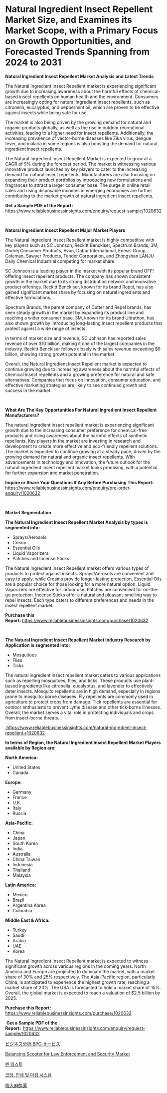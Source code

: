 <p><h1>Natural Ingredient Insect Repellent Market Size, and Examines its Market Scope, with a Primary Focus on Growth Opportunities, and Forecasted Trends Spanning from 2024 to 2031</h1></p><p><strong>Natural Ingredient Insect Repellent Market Analysis and Latest Trends</strong></p>
<p><p>The Natural Ingredient Insect Repellent market is experiencing significant growth due to increasing awareness about the harmful effects of chemical-based insect repellents on human health and the environment. Consumers are increasingly opting for natural ingredient insect repellents, such as citronella, eucalyptus, and peppermint oil, which are proven to be effective against insects while being safe for use.</p><p>The market is also being driven by the growing demand for natural and organic products globally, as well as the rise in outdoor recreational activities, leading to a higher need for insect repellents. Additionally, the increasing prevalence of vector-borne diseases like Zika virus, dengue fever, and malaria in some regions is also boosting the demand for natural ingredient insect repellents.</p><p>The Natural Ingredient Insect Repellent Market is expected to grow at a CAGR of 9% during the forecast period. The market is witnessing various innovative product launches by key players to cater to the increasing demand for natural insect repellents. Manufacturers are also focusing on expanding their product portfolios by introducing new formulations and fragrances to attract a larger consumer base. The surge in online retail sales and rising disposable incomes in emerging economies are further contributing to the market growth of natural ingredient insect repellents.</p></p>
<p><strong>Get a Sample PDF of the Report:&nbsp;</strong> <a href="https://www.reliablebusinessinsights.com/enquiry/request-sample/1020632">https://www.reliablebusinessinsights.com/enquiry/request-sample/1020632</a></p>
<p>&nbsp;</p>
<p><strong>Natural Ingredient Insect Repellent Major Market Players</strong></p>
<p><p>The Natural Ingredient Insect Repellent market is highly competitive with key players such as SC Johnson, Reckitt Benckiser, Spectrum Brands, 3M, Godrej Consumer Products, Avon, Dabur International, Enesis Group, Coleman, Sawyer Products, Tender Corporation, and Zhongshan LANJU Daily Chemical Industrial competing for market share.</p><p>SC Johnson is a leading player in the market with its popular brand OFF! offering insect repellent products. The company has shown consistent growth in the market due to its strong distribution network and innovative product offerings. Reckitt Benckiser, known for its brand Repel, has also gained significant market share by focusing on natural ingredients and effective formulations.</p><p>Spectrum Brands, the parent company of Cutter and Repel brands, has seen steady growth in the market by expanding its product line and reaching a wider consumer base. 3M, known for its brand Ultrathon, has also shown growth by introducing long-lasting insect repellent products that protect against a wide range of insects.</p><p>In terms of market size and revenue, SC Johnson has reported sales revenue of over $10 billion, making it one of the largest companies in the industry. Reckitt Benckiser follows closely with sales revenue exceeding $9 billion, showing strong growth potential in the market.</p><p>Overall, the Natural Ingredient Insect Repellent market is expected to continue growing due to increasing awareness about the harmful effects of chemical insect repellents and a growing preference for natural and safe alternatives. Companies that focus on innovation, consumer education, and effective marketing strategies are likely to see continued growth and success in the market.</p></p>
<p>&nbsp;</p>
<p><strong>What Are The Key Opportunities For Natural Ingredient Insect Repellent Manufacturers?</strong></p>
<p><p>The natural ingredient insect repellent market is experiencing significant growth due to the increasing consumer preference for chemical-free products and rising awareness about the harmful effects of synthetic repellents. Key players in the market are investing in research and development to create more effective and eco-friendly repellent solutions. The market is expected to continue growing at a steady pace, driven by the growing demand for natural and organic insect repellents. With advancements in technology and innovation, the future outlook for the natural ingredient insect repellent market looks promising, with a potential for further expansion and market penetration.</p></p>
<p><strong>Inquire or Share Your Questions If Any Before Purchasing This Report:</strong> <a href="https://www.reliablebusinessinsights.com/enquiry/pre-order-enquiry/1020632">https://www.reliablebusinessinsights.com/enquiry/pre-order-enquiry/1020632</a></p>
<p>&nbsp;</p>
<p><strong>Market Segmentation</strong></p>
<p><strong>The Natural Ingredient Insect Repellent Market Analysis by types is segmented into:</strong></p>
<p><ul><li>Sprays/Aerosols</li><li>Cream</li><li>Essential Oils</li><li>Liquid Vaporizers</li><li>Patches and Incense Sticks</li></ul></p>
<p><p>The Natural Ingredient Insect Repellent market offers various types of products to protect against insects. Sprays/Aerosols are convenient and easy to apply, while Creams provide longer-lasting protection. Essential Oils are a popular choice for those looking for a more natural option. Liquid Vaporizers are effective for indoor use. Patches are convenient for on-the-go protection. Incense Sticks offer a natural and pleasant-smelling way to repel insects. Each type caters to different preferences and needs in the insect repellent market.</p></p>
<p><strong>Purchase this Report:&nbsp;</strong><a href="https://www.reliablebusinessinsights.com/purchase/1020632">https://www.reliablebusinessinsights.com/purchase/1020632</a></p>
<p>&nbsp;</p>
<p><strong>The Natural Ingredient Insect Repellent Market Industry Research by Application is segmented into:</strong></p>
<p><ul><li>Mosquitoes</li><li>Flies</li><li>Ticks</li></ul></p>
<p><p>The natural ingredient insect repellent market caters to various applications such as repelling mosquitoes, flies, and ticks. These products use plant-based ingredients like citronella, eucalyptus, and lavender to effectively deter insects. Mosquito repellents are in high demand, especially in regions prone to mosquito-borne diseases. Fly repellents are commonly used in agriculture to protect crops from damage. Tick repellents are essential for outdoor enthusiasts to prevent Lyme disease and other tick-borne illnesses. Overall, the market serves a vital role in protecting individuals and crops from insect-borne threats.</p></p>
<p><a href="https://www.reliablebusinessinsights.com/natural-ingredient-insect-repellent-r1020632">&nbsp;https://www.reliablebusinessinsights.com/natural-ingredient-insect-repellent-r1020632</a></p>
<p><strong>In terms of Region, the Natural Ingredient Insect Repellent Market Players available by Region are:</strong></p>
<p>
    <p> <strong> North America: </strong>
        <ul>
            <li>United States</li>
            <li>Canada</li>
        </ul>
        </p> 
    <p> <strong> Europe: </strong>
        <ul>
            <li>Germany</li>
            <li>France</li>
            <li>U.K.</li>
            <li>Italy</li>
            <li>Russia</li>
        </ul>
        </p> 
    <p> <strong> Asia-Pacific: </strong>
        <ul>
            <li>China</li>
            <li>Japan</li>
            <li>South Korea</li>
            <li>India</li>
            <li>Australia</li>
            <li>China Taiwan</li>
            <li>Indonesia</li>
            <li>Thailand</li>
            <li>Malaysia</li>
        </ul>
        </p> 
    <p> <strong> Latin America: </strong>
        <ul>
            <li>Mexico</li>
            <li>Brazil</li>
            <li>Argentina Korea</li>
            <li>Colombia</li>
        </ul>
        </p> 
    <p> <strong> Middle East & Africa: </strong>
        <ul>
            <li>Turkey</li>
            <li>Saudi</li>
            <li>Arabia</li>
            <li>UAE</li>
            <li>Korea</li>
        </ul>
    </p>
    </p>
<p><p>The Natural Ingredient Insect Repellent market is expected to witness significant growth across various regions in the coming years. North America and Europe are projected to dominate the market, with a market share of 30% and 25% respectively. The Asia-Pacific region, particularly China, is anticipated to experience the highest growth rate, reaching a market share of 20%. The USA is forecasted to hold a market share of 15%. Overall, the global market is expected to reach a valuation of $2.5 billion by 2025.</p></p>
<p><strong>Purchase this Report: </strong><a href="https://www.reliablebusinessinsights.com/purchase/1020632">https://www.reliablebusinessinsights.com/purchase/1020632</a></p>
<p>&nbsp;<strong>Get a Sample PDF of the Report:&nbsp;&nbsp;</strong><a href="https://www.reliablebusinessinsights.com/enquiry/request-sample/1020632">https://www.reliablebusinessinsights.com/enquiry/request-sample/1020632</a></p>
<p><strong></strong></p>
<p><p><a href="https://medium.com/@chrispcreem58/%E3%83%93%E3%82%B8%E3%83%8D%E3%82%B9%E3%82%A2%E3%83%8A%E3%83%AA%E3%83%86%E3%82%A3%E3%82%AF%E3%82%B9bpo%E3%82%B5%E3%83%BC%E3%83%93%E3%82%B9%E5%B8%82%E5%A0%B4-%E3%82%BF%E3%82%A4%E3%83%97-%E3%82%A2%E3%83%97%E3%83%AA%E3%82%B1%E3%83%BC%E3%82%B7%E3%83%A7%E3%83%B3-%E3%81%8A%E3%82%88%E3%81%B3%E5%9C%B0%E7%90%86%E3%81%AB%E3%82%88%E3%82%8B%E5%8C%85%E6%8B%AC%E7%9A%84%E8%A9%95%E4%BE%A1-3d4db99163eb">ビジネス分析 BPO サービス</a></p><p><a href="https://issuu.com/reportprime-2/docs/balancing-scooter-for-law-enforcement-and-security">Balancing Scooter for Law Enforcement and Security Market</a></p><p><a href="https://medium.com/@gladycecarter2022/%EB%94%94%EC%BD%94%EB%94%A9-%ED%8E%9C-%ED%85%8C%EC%8A%A4%ED%8C%85-%EC%8B%9C%EC%9E%A5-%EB%A9%94%ED%8A%B8%EB%A6%AD%EC%8A%A4-%EC%8B%9C%EC%9E%A5-%EC%A0%90%EC%9C%A0%EC%9C%A8-%ED%8A%B8%EB%A0%8C%EB%93%9C-%EB%B0%8F-%EC%84%B1%EC%9E%A5-%ED%8C%A8%ED%84%B4-6c17175e8cce">펜 테스트</a></p><p><a href="https://github.com/apple8975768/Market-Research-Report-List-1/blob/main/692612780715.md">코딩, 인쇄 및 마킹 시스템</a></p><p><a href="https://github.com/CarlieShields/Market-Research-Report-List-1/blob/main/153237187805.md">吸入麻酔薬</a></p></p>